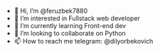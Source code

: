 - 👋 Hi, I’m @feruzbek7880
- 👀 I’m interested in Fullstack web developer
- 🌱 I’m currently learning Front-end dev
- 💞️ I’m looking to collaborate on Python
- 📫 How to reach me telegram: @dilyorbekovich

<!---
feruzbek7880/feruzbek7880 is a ✨ special ✨ repository because its `README.md` (this file) appears on your GitHub profile.
You can click the Preview link to take a look at your changes.
--->
